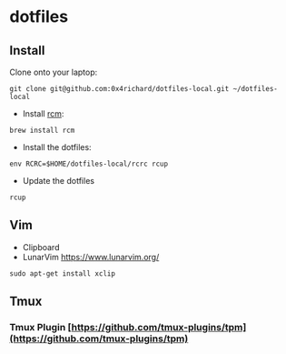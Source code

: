 # dotfiles

## Install

Clone onto your laptop:

```shell
git clone git@github.com:0x4richard/dotfiles-local.git ~/dotfiles-local
```

- Install [rcm](https://github.com/thoughtbot/rcm):

```shell
brew install rcm
```

- Install the dotfiles:

```shell
env RCRC=$HOME/dotfiles-local/rcrc rcup
```

- Update the dotfiles
```shell
rcup
```

## Vim

- Clipboard
- LunarVim https://www.lunarvim.org/

```
sudo apt-get install xclip
```

## Tmux

### Tmux Plugin [https://github.com/tmux-plugins/tpm](https://github.com/tmux-plugins/tpm)
